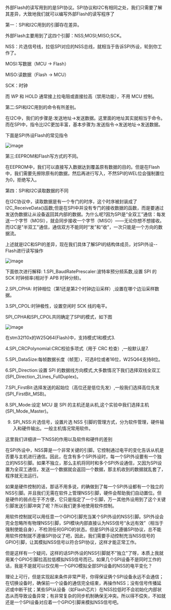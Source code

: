 外部Flash的读写用到的是SPI协议。SPI协议和I2C有相同之处，我们只需要了解其差异，大致地我们就可以编写外部Flash的读写程序了

第一：SPI和I2C用到的引脚存在差异。

外部Flash主要用到了这四个引脚：NSS;MOSI;MISO;SCK。

NSS：片选信号线，拉低SPI对应的NSS总线，就相当于告诉SPI外设，轮到你工作了。

MOSI:写数据（MCU → Flash）

MISO:读数据（Flash → MCU）

SCK：时钟

而 WP 和 HOLD 通常接上拉电阻或直接拉高（禁用功能），不用 MCU 控制。

第二:SPI和I2C用到的命令有所差别。

在I2C中，我们的步骤是:发送地址->发送数据。这里面的地址其实就相当于命令。而在SPI中，指令比I2C更加丰富，基本步骤为:发送指令->发送地址->发送数据。

下面是SPI外设Flash的常见指令

![image](https://github.com/user-attachments/assets/df40320d-54b1-4869-b932-d129e0a108eb)

第三:EEPROM和Flash写方式的不同。

在EEPROM中，我们可以直接写入数据达到覆盖原有数据的目的。但是在Flash中，我们需要先擦除原有的数据，然后再进行写入，不然SPI的WEL位会强制置位为0，拒绝写入。

第四：SPI和I2C读取数据的不同

在I2C协议中，读取数据是有一个专门的时序，这个时序被封装成了I2C_ReceiveData()函数;但是在SPI中并没有专门的接收数据的函数，而是要通过发送伪数据让从设备返回其内部的数据。为什么呢?因为SPI是“全双工”通信：每发送一个字节（MOSI），就会同步接收一个字节（MISO）——无论你想不想接收。而I2C是"半双工"通信，通信双方不能同时“发”和“收”，一次只能是一个方向的数据流。

上述就是I2C和SPI的差异，现在我们具体了解SPI的结构体成员，对SPI外设--Flash进行读写操作

![image](https://github.com/user-attachments/assets/e6f328d1-99f9-4ab3-a435-53ee9c130537)

下面依次进行解释:
1.SPI_BaudRatePrescaler:波特率预分频系数,设置 SPI 的 SCK 时钟频率(相对于 APB 时钟分频)。

2.SPI_CPHA: 时钟相位（第1还是第2个时钟边沿采样）,设置在哪个边沿采样数据。

3.SPI_CPOL:时钟极性，设置空闲时 SCK 线的电平。

SPI_CPHA和SPI_CPOL共同确定了SPI的模式，如下图

![image](https://github.com/user-attachments/assets/fa781d18-988b-4030-bd37-8dc3138b5b56)

在stm32f10x的W25Q64(Flash)中，支持模式1和模式3.

4.SPI_CRCPolynomial:CRC校验多项式（用于 CRC 检查）,一般默认是7.

5.SPI_DataSize:每帧数据长度（帧宽），可选8位或者16位，W25Q64支持8位。

6.SPI_Direction:设置 SPI 的数据线方向模式,大多数情况下我们选择双线全双工(SPI_Direction_2Lines_FullDuplex)。

7.SPI_FirstBit:选择发送的起始位（高位还是低位先发）,一般我们选择高位先发(SPI_FirstBit_MSB)。

8.SPI_Mode:设定 MCU 是 SPI 的主机还是从机,这个实验中我们选择主机(SPI_Mode_Master)。

9. SPI_NSS:片选信号，设置片选 NSS 引脚的管理方式，分为软件管理，硬件输入和硬件输出。一般主机情况常用软件。

这里我们详细讲一下NSS的作用以及软件和硬件的差别

在SPI外设中，NSS算是一个非常关键的引脚。它控制通过电平的变化告诉从机是否要与主机进行通信。因此，在含有多个SPI外设时，每一个SPI外设要有一个独立的NSS引脚。如果不独立，那么主机将同时和多个SPI外设通信，又因为SPI设置为全双工通信，发送一个数据就会返回一个数据，那主机收到的数据就乱套了，程序就无法运行。

如果是硬件控制的话，那话不用多说，的确做到了每一个SPI外设都有一个独立的NSS引脚。并且我们无需在软件上管理NSS引脚，硬件会帮助我们自动置位。但是硬件的弱点在于不方便，它只是指定了一个引脚，万一其他外设用到了这个关键引脚发送引脚冲突了呢？所以我们更多地使用软件控制。

用软件控制就可以用任意一个GPIO引脚充当某个SPI外设的NSS引脚。SPI外设会完全忽略所有物理NSS引脚，SPI模块内部直接认为NSS信号“永远有效”（相当于强制使能自身），不检测任何GPIO的状态。但是SPI外设又遵循SPI协议，总不能用软件控制就不遵循SPI协议了吧，因此，我们需要手动控制充当NSS信号的GPIO引脚，让其模拟NSS信号以符合SPI协议，这样才能正常工作。

但是这样有一个疑问，这样的话SPI外设的NSS引脚就不"独立"了呀，本质上我就用某个GPIO引脚拉高拉低模拟NSS信号而已。如果几个SPI设备不是同时工作的话，我是不是就可以仅仅用一个GPIO模拟全部SPI设备的NSS的电平变化？

理论上可行，但是实现起来条件非常严苛，你得保证俩个SPI设备永远不会通信；在切换设备时，确保前一个设备的通信完全结束，再操作NSS；没有信号传播延迟或中断干扰；某些SPI从设备（如Flash芯片）在NSS拉低时不会初始化内部状态从而导致设备异常；有非常复杂的同步机制确保无冲突。所以得不偿失，不如就还是一个SPI设备对应着一个GPIO引脚来模拟NSS信号吧。
